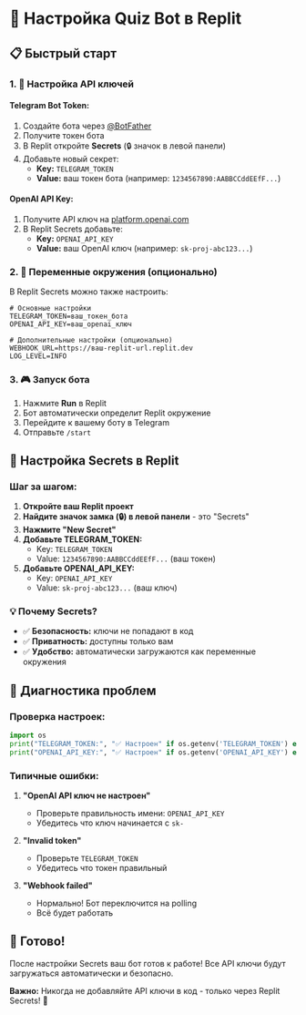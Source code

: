 # 🚀 Настройка Quiz Bot в Replit

## 📋 Быстрый старт

### 1. 🔑 Настройка API ключей

#### Telegram Bot Token:
1. Создайте бота через [@BotFather](https://t.me/botfather)
2. Получите токен бота
3. В Replit откройте **Secrets** (🔒 значок в левой панели)
4. Добавьте новый секрет:
   - **Key:** `TELEGRAM_TOKEN`
   - **Value:** ваш токен бота (например: `1234567890:AABBCCddEEfF...`)

#### OpenAI API Key:
1. Получите API ключ на [platform.openai.com](https://platform.openai.com/api-keys)
2. В Replit Secrets добавьте:
   - **Key:** `OPENAI_API_KEY`
   - **Value:** ваш OpenAI ключ (например: `sk-proj-abc123...`)

### 2. 🔧 Переменные окружения (опционально)

В Replit Secrets можно также настроить:

```
# Основные настройки
TELEGRAM_TOKEN=ваш_токен_бота
OPENAI_API_KEY=ваш_openai_ключ

# Дополнительные настройки (опционально)
WEBHOOK_URL=https://ваш-replit-url.replit.dev
LOG_LEVEL=INFO
```

### 3. 🎮 Запуск бота

1. Нажмите **Run** в Replit
2. Бот автоматически определит Replit окружение
3. Перейдите к вашему боту в Telegram
4. Отправьте `/start`

## 🔧 Настройка Secrets в Replit

### Шаг за шагом:

1. **Откройте ваш Replit проект**
2. **Найдите значок замка (🔒) в левой панели** - это "Secrets"
3. **Нажмите "New Secret"**
4. **Добавьте TELEGRAM_TOKEN:**
   - Key: `TELEGRAM_TOKEN`
   - Value: `1234567890:AABBCCddEEfF...` (ваш токен)
5. **Добавьте OPENAI_API_KEY:**
   - Key: `OPENAI_API_KEY`  
   - Value: `sk-proj-abc123...` (ваш ключ)

### 💡 Почему Secrets?

- ✅ **Безопасность:** ключи не попадают в код
- ✅ **Приватность:** доступны только вам
- ✅ **Удобство:** автоматически загружаются как переменные окружения

## 🐛 Диагностика проблем

### Проверка настроек:
```python
import os
print("TELEGRAM_TOKEN:", "✅ Настроен" if os.getenv('TELEGRAM_TOKEN') else "❌ Не найден")  
print("OPENAI_API_KEY:", "✅ Настроен" if os.getenv('OPENAI_API_KEY') else "❌ Не найден")
```

### Типичные ошибки:

1. **"OpenAI API ключ не настроен"**
   - Проверьте правильность имени: `OPENAI_API_KEY`
   - Убедитесь что ключ начинается с `sk-`

2. **"Invalid token"**  
   - Проверьте `TELEGRAM_TOKEN`
   - Убедитесь что токен правильный

3. **"Webhook failed"**
   - Нормально! Бот переключится на polling
   - Всё будет работать

## 🎯 Готово!

После настройки Secrets ваш бот готов к работе! Все API ключи будут загружаться автоматически и безопасно.

**Важно:** Никогда не добавляйте API ключи в код - только через Replit Secrets! 🔐